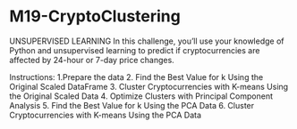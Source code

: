 # M19-CryptoClustering

UNSUPERVISED LEARNING
In this challenge, you’ll use your knowledge of Python and unsupervised learning to predict if cryptocurrencies are affected by 24-hour or 7-day price changes.

Instructions:
1.Prepare the data
2. Find the Best Value for k Using the Original Scaled DataFrame
3. Cluster Cryptocurrencies with K-means Using the Original Scaled Data
4. Optimize Clusters with Principal Component Analysis
5. Find the Best Value for k Using the PCA Data
6. Cluster Cryptocurrencies with K-means Using the PCA Data
